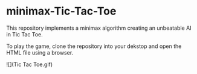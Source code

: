 # minimax-Tic-Tac-Toe

This repository implements a minimax algorithm creating an unbeatable AI in Tic Tac Toe.

To play the game, clone the repository into your dekstop and open the HTML file using a browser.

![](Tic Tac Toe.gif)
